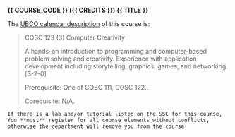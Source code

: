 **{{ COURSE_CODE }} ({{ CREDITS }}) {{ TITLE }}**

The [UBCO calendar description](https://www.calendar.ubc.ca/okanagan/courses.cfm?code=PHYS) of this course is: 

> COSC 123 (3) Computer Creativity
> 
> A hands-on introduction to programming and computer-based problem solving and creativity.
> Experience with application development including storytelling, graphics, games, and networking. [3-2-0]
> 
> Prerequisite: One of COSC 111, COSC 122..
> 
> Corequisite: N/A.

```{warning}
If there is a lab and/or tutorial listed on the SSC for this course, You **must** register for all course elements without conflicts, otherwise the department will remove you from the course!
```